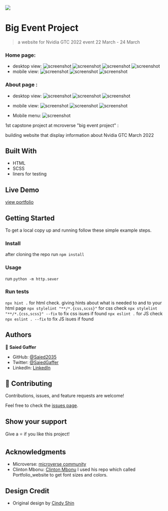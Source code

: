 ![](https://img.shields.io/badge/Microverse-blueviolet)

# Big Event Project

> a website for Nvidia GTC 2022 event 22 March - 24 March

### Home page:
- desktop view:
	![screenshot](./images/Screenshots/nav&headline-desktop.jpg)
	![screenshot](./images/Screenshots/program-desktop.jpg)
	![screenshot](./images/Screenshots/speakers-desktop.jpg)
	![screenshot](./images/Screenshots/footer.jpg)
- mobile view:
	![screenshot](./images/Screenshots/nav&headline-mobile.jpg)
	![screenshot](./images/Screenshots/program-mobile.jpg)
	![screenshot](./images/Screenshots/speakers-mobile.jpg)

### About page :
- desktop view:
	![screenshot](./images/Screenshots/about-desktop.jpg)
	![screenshot](./images/Screenshots/past-event-desktop.jpg)
	![screenshot](./images/Screenshots/footer-about-desktop.jpg)
- mobile view:
	![screenshot](./images/Screenshots/about-mobile.jpg)
	![screenshot](./images/Screenshots/past-event-mobile.jpg)
	![screenshot](./images/Screenshots/footer-about-mobile.jpg)

- Mobile menu:
	![screenshot](./images/Screenshots/mobile-nav.jpg)

1st capstone project at mcroverse "big event project" :

building website that display information about Nvidia GTC March 2022

## Built With

- HTML
- SCSS
- liners for testing

## Live Demo

[view portfolio](https://saied2035.github.io/capstone-project1)


## Getting Started


To get a local copy up and running follow these simple example steps.

### Install
 
 after cloning the repo run 
 `npm install`

### Usage
   run 
   `python -m http.sever`
### Run tests
   `npx hint .` for html check. giving hints about what is needed to and to your html page
   `npx stylelint "**/*.{css,scss}"` for css check
   `npx stylelint "**/*.{css,scss}" --fix` to fix css isues if found
   `npx eslint .` for JS check
   `npx eslint . --fix` to fix JS isues if found   

## Authors

👤 **Saied Gaffer**

- GitHub: [@Saied2035](https://github.com/saied2035)
- Twitter: [@SaiedGaffer](https://twitter.com/SaiedGaffer)
- LinkedIn: [LinkedIn](https://www.linkedin.com/in/saiedgaffer/)


## 🤝 Contributing

Contributions, issues, and feature requests are welcome!

Feel free to check the [issues page](https://github.com/saied2035/capstone-project1/issues).

## Show your support

Give a ⭐️ if you like this project!

## Acknowledgments

- Microverse: [microverse community](https://github.com/microverseinc)
- Clinton Mbonu: [Clinton Mbonu](https://github.com/clintonjosephs) 
   I used his repo which called Portfolio_website to get font sizes and colors.

## Design Credit
- Original design by [Cindy Shin](https://www.behance.net/adagio07)
